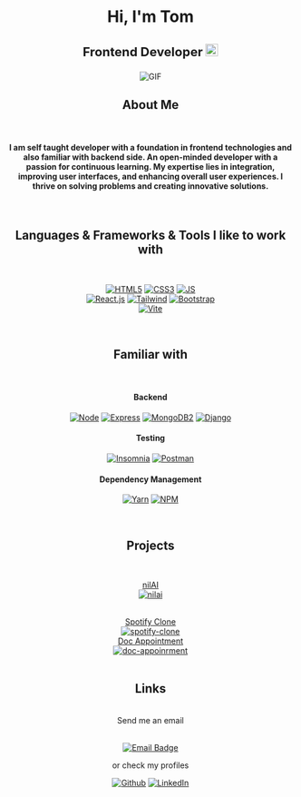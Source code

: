 <h1 align="center">Hi, I'm Tom</h1>

<h3 align="center" style="font-size:22px">
  Frontend Developer <a href="https://nil1143.com">
    <img src="https://img.shields.io/badge/Portfolio-543DE0?style=for-the-badge&logo=About.me&logoColor=white" alt="Portfolio" style="height:22px;">
  </a> 
</h3>


<div align="center">
 <img alt="GIF" src="https://media4.giphy.com/media/11KzOet1ElBDz2/giphy.gif?cid=6c09b952ufa3xxbbm0mpuadm2zaik3wjp4m9luz2ly0lyz8d&ep=v1_internal_gif_by_id&rid=giphy.gif&ct=g" />
</div>

<h2 align="center">About Me</h2>
<br>

<h4 align="center">
I am self taught developer with a foundation in frontend technologies and also familiar with backend side. An open-minded developer with a passion for continuous learning. My expertise lies in integration, improving user interfaces, and enhancing overall user experiences. I thrive on solving problems and creating innovative solutions.<h4>

<br>

<h2 align="center">Languages & Frameworks & Tools I like to work with </h2>
<br>
<div align="center">

[![HTML5][HTML5]][HTML5-url]
[![CSS3][CSS3]][CSS3-url]
[![JS][JS]][JS-url] <br>
[![React.js][React.js]][React-url] 
[![Tailwind][Tailwind]][Tailwind-url]
[![Bootstrap][Bootstrap]][Bootstrap-url] <br>
[![Vite][Vite]][Vite-url]

</div>

<br>
<h2 align="center">Familiar with </h2>
<br>

<div align="center">
<h4>Backend</h4>

[![Node][Node]][Node-url]
[![Express][Express]][Express-url] 
[![MongoDB2][MongoDB2]][MongoDB2-url]
[![Django][Django]][Django-url]<br>

<h4>Testing</h4>

[![Insomnia][Insomnia]][Insomnia-url]
[![Postman][Postman]][Postman-url]<br>

<h4>Dependency Management</h4>

[![Yarn][Yarn]][Yarn-url]
[![NPM][NPM]][NPM-url]
</div>
<br>


<h2 align="center">Projects</h2>
<br>

<div align="center">

<a href="https://github.com/nil1143/saas_landing_stripe">nilAI<br>
  <img align="center" src="https://github-readme-stats.vercel.app/api/pin/?username=nil1143&repo=saas_landing_stripe&show_icons=true&line_height=27&title_color=6aa6f8&text_color=8a919a&icon_color=6aa6f8&bg_color=22272e" alt="nilai" />
</a>

<br>
<a href="https://github.com/nil1143/spotify-mern">Spotify Clone<br>
<img align="center" src="https://github-readme-stats.vercel.app/api/pin/?username=nil1143&repo=spotify-mern&show_icons=true&line_height=27&title_color=6aa6f8&text_color=8a919a&icon_color=6aa6f8&bg_color=22272e" alt="spotify-clone" />
</a>

<br>
<a href="https://github.com/nil1143/react-doc-appointment">Doc Appointment<br>
<img align="center" src="https://github-readme-stats.vercel.app/api/pin/?username=nil1143&repo=react-doc-appointment&show_icons=true&line_height=27&title_color=6aa6f8&text_color=8a919a&icon_color=6aa6f8&bg_color=22272e" alt="doc-appoinrment" />
</a>
</div>


<br>
<h2 align="center">Links </h2>

<br>
<div align="center">
Send me an email
<br><br>

[![Email Badge](https://img.shields.io/badge/Gmail-Contact_Me-green?style=flat-square&logo=gmail&logoColor=orange&labelColor=3A3B3C&color=orange)](mailto:tnil1143@gmail.com)

or check my profiles

[![Github][Github]][Github-url] [![LinkedIn][LinkedIn]][Linkedin-url]<br><br>

</div>

[Mongodb]: https://img.shields.io/badge/-MongoDB-black.svg?style=for-the-badge&logo=mongodb&colorB=555
[Mongodb-url]: https://www.mongodb.com/atlas
[Express]: https://img.shields.io/badge/-express-white.svg?style=for-the-badge&logo=express&colorB=333
[Express-url]: https://expressjs.com/
[React.js]: https://img.shields.io/badge/React-20232A?style=for-the-badge&logo=react&logoColor=61DAFB
[React-url]: https://reactjs.org/
[Node]: https://img.shields.io/badge/node.js-black.svg?style=for-the-badge&logo=nodedotjs&colorB=333
[Node-url]: https://nodejs.org/
[Github]: https://img.shields.io/badge/github-black.svg?style=for-the-badge&logo=github&colorB=333
[Github-url]: https://github.com/nil1143
[LinkedIn]: https://img.shields.io/badge/-LinkedIn-black.svg?style=for-the-badge&logo=linkedin&colorB=555
[LinkedIn-url]: https://www.linkedin.com/in/tomasz-nilipiuk-b5b88a239/
[Tailwind]: https://img.shields.io/badge/Tailwind-blue.svg?style=for-the-badge&logo=tailwind-css&colorB=EFEFFF
[Tailwind-url]: https://tailwindcss.com/
[HTML5]: https://img.shields.io/badge/HTML5-orange?style=for-the-badge&logo=html5&logoColor=white
[HTML5-url]: https://www.w3schools.com/html/
[CSS3]: https://img.shields.io/badge/CSS-blue?style=for-the-badge&logo=css3&logoColor=white
[CSS3-url]: https://www.w3schools.com/css/
[JS]: https://img.shields.io/badge/javascipt-gray?style=for-the-badge&logo=javascript
[JS-url]: https://www.w3schools.com/js/
[Bootstrap]: https://img.shields.io/badge/Bootstrap-2f80ed?style=for-the-badge&logo=bootstrap&logoColor=white
[Bootstrap-url]: https://getbootstrap.com/
[Django]: https://img.shields.io/badge/django-darkgreen?style=for-the-badge&logo=django
[Django-url]: https://www.djangoproject.com/
[Canva]: https://img.shields.io/badge/canva-white?style=for-the-badge&logo=canva
[Canva-url]: https://www.canva.com/
[Vite]: https://img.shields.io/badge/vite-lightgray?style=for-the-badge&logo=vite
[Vite-url]: https://vite.dev/
[NPM]: https://img.shields.io/badge/NPM-gray?style=for-the-badge&logo=npm
[NPM-url]: https://www.npmjs.com/
[MongoDB2]: https://img.shields.io/badge/MongoDB-%234ea94b.svg?style=for-the-badge&logo=mongodb&logoColor=white
[MongoDB2-url]: https://www.mongodb.com/atlas
[Vite]: https://img.shields.io/badge/Vite-%234ea94b.svg?style=for-the-badge&logo=vite&logoColor=white
[Insomnia]: https://img.shields.io/badge/insomnia-1e3a8a?style=for-the-badge&logo=insomnia&logoColor=white
[Insomnia-url]: https://insomnia.rest/
[Postman]: https://img.shields.io/badge/postman-orange?style=for-the-badge&logo=postman&logoColor=white
[Postman-url]: https://www.postman.com/
[Yarn]: https://img.shields.io/badge/yarn-117cad?style=for-the-badge&logo=yarn&logoColor=white
[Yarn-url]: https://classic.yarnpkg.com/en/